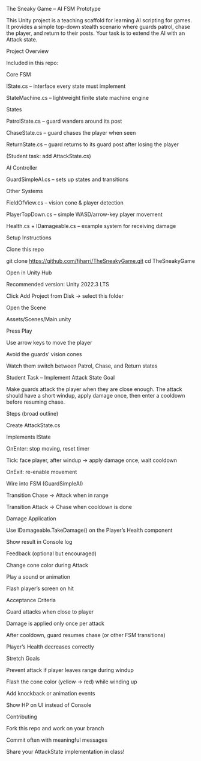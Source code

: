 The Sneaky Game – AI FSM Prototype

This Unity project is a teaching scaffold for learning AI scripting for games.
It provides a simple top-down stealth scenario where guards patrol, chase the player, and return to their posts.
Your task is to extend the AI with an Attack state.

Project Overview

Included in this repo:

Core FSM

IState.cs – interface every state must implement

StateMachine.cs – lightweight finite state machine engine

States

PatrolState.cs – guard wanders around its post

ChaseState.cs – guard chases the player when seen

ReturnState.cs – guard returns to its guard post after losing the player

(Student task: add AttackState.cs)

AI Controller

GuardSimpleAI.cs – sets up states and transitions

Other Systems

FieldOfView.cs – vision cone & player detection

PlayerTopDown.cs – simple WASD/arrow-key player movement

Health.cs + IDamageable.cs – example system for receiving damage

Setup Instructions

Clone this repo

git clone https://github.com/fjharri/TheSneakyGame.git
cd TheSneakyGame


Open in Unity Hub

Recommended version: Unity 2022.3 LTS

Click Add Project from Disk → select this folder

Open the Scene

Assets/Scenes/Main.unity

Press Play

Use arrow keys to move the player

Avoid the guards’ vision cones

Watch them switch between Patrol, Chase, and Return states

Student Task – Implement Attack State
Goal

Make guards attack the player when they are close enough.
The attack should have a short windup, apply damage once, then enter a cooldown before resuming chase.

Steps (broad outline)

Create AttackState.cs

Implements IState

OnEnter: stop moving, reset timer

Tick: face player, after windup → apply damage once, wait cooldown

OnExit: re-enable movement

Wire into FSM (GuardSimpleAI)

Transition Chase → Attack when in range

Transition Attack → Chase when cooldown is done

Damage Application

Use IDamageable.TakeDamage() on the Player’s Health component

Show result in Console log

Feedback (optional but encouraged)

Change cone color during Attack

Play a sound or animation

Flash player’s screen on hit

 Acceptance Criteria

Guard attacks when close to player

Damage is applied only once per attack

After cooldown, guard resumes chase (or other FSM transitions)

Player’s Health decreases correctly

Stretch Goals

Prevent attack if player leaves range during windup

Flash the cone color (yellow → red) while winding up

Add knockback or animation events

Show HP on UI instead of Console

Contributing

Fork this repo and work on your branch

Commit often with meaningful messages

Share your AttackState implementation in class!
